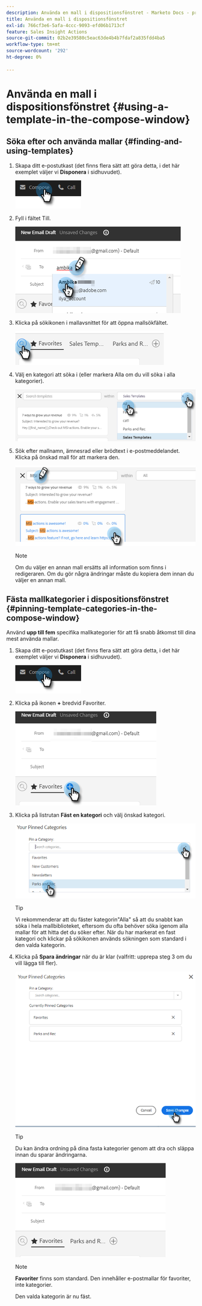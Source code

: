 ```yaml
---
description: Använda en mall i dispositionsfönstret - Marketo Docs - produktdokumentation
title: Använda en mall i dispositionsfönstret
exl-id: 766cf3e6-5afa-4ccc-9093-efd06b1713cf
feature: Sales Insight Actions
source-git-commit: 02b2e39580c5eac63de4b4b7fdaf2a835fdd4ba5
workflow-type: tm+mt
source-wordcount: '292'
ht-degree: 0%

---
```


# Använda en mall i dispositionsfönstret {#using-a-template-in-the-compose-window}

## Söka efter och använda mallar {#finding-and-using-templates}

1. Skapa ditt e-postutkast (det finns flera sätt att göra detta, i det här exemplet väljer vi **Disponera** i sidhuvudet).

   ![](assets/using-a-template-in-the-compose-window-1.png)

1. Fyll i fältet Till.

   ![](assets/using-a-template-in-the-compose-window-2.png)

1. Klicka på sökikonen i mallavsnittet för att öppna mallsökfältet.

   ![](assets/using-a-template-in-the-compose-window-3.png)

1. Välj en kategori att söka i (eller markera Alla om du vill söka i alla kategorier).

   ![](assets/using-a-template-in-the-compose-window-4.png)

1. Sök efter mallnamn, ämnesrad eller brödtext i e-postmeddelandet. Klicka på önskad mall för att markera den.

   ![](assets/using-a-template-in-the-compose-window-5.png)

   >[!NOTE]
   >
   >Om du väljer en annan mall ersätts all information som finns i redigeraren. Om du gör några ändringar måste du kopiera dem innan du väljer en annan mall.

## Fästa mallkategorier i dispositionsfönstret {#pinning-template-categories-in-the-compose-window}

Använd **upp till fem** specifika mallkategorier för att få snabb åtkomst till dina mest använda mallar.

1. Skapa ditt e-postutkast (det finns flera sätt att göra detta, i det här exemplet väljer vi **Disponera** i sidhuvudet).

   ![](assets/using-a-template-in-the-compose-window-6.png)

1. Klicka på ikonen **+** bredvid Favoriter.

   ![](assets/using-a-template-in-the-compose-window-7.png)

1. Klicka på listrutan **Fäst en kategori** och välj önskad kategori.

   ![](assets/using-a-template-in-the-compose-window-8.png)

   >[!TIP]
   >
   >Vi rekommenderar att du fäster kategorin&quot;Alla&quot; så att du snabbt kan söka i hela mallbiblioteket, eftersom du ofta behöver söka igenom alla mallar för att hitta det du söker efter. När du har markerat en fast kategori och klickar på sökikonen används sökningen som standard i den valda kategorin.

1. Klicka på **Spara ändringar** när du är klar (valfritt: upprepa steg 3 om du vill lägga till fler).

   ![](assets/using-a-template-in-the-compose-window-9.png)

   >[!TIP]
   >
   >Du kan ändra ordning på dina fasta kategorier genom att dra och släppa innan du sparar ändringarna.

   ![](assets/using-a-template-in-the-compose-window-10.png)

   >[!NOTE]
   >
   >**Favoriter** finns som standard. Den innehåller e-postmallar för favoriter, inte kategorier.

   Den valda kategorin är nu fäst.

